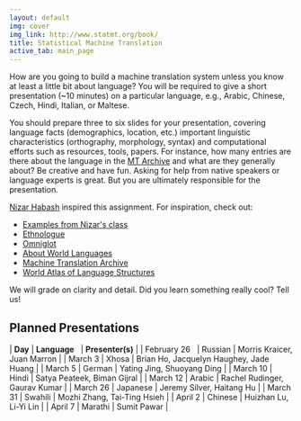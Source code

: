 ```yaml
---
layout: default
img: cover
img_link: http://www.statmt.org/book/
title: Statistical Machine Translation
active_tab: main_page 
---
```


How are you going to build a machine translation system unless you know at
least a little bit about language? You will be required to give 
a short presentation (~10 minutes) on a particular language, 
e.g., Arabic, Chinese, Czech, Hindi, Italian, or Maltese.

You should prepare three to six slides for your presentation, covering
language facts (demographics, location, etc.) important linguistic 
characteristics (orthography, morphology, syntax) and computational efforts 
such as resources, tools, papers. For instance,  how many entries are there
about the language in the [MT Archive](http://www.mt-archive.info/) 
and what are they generally about? Be creative and have fun. 
Asking for help from native speakers or language experts is great.
But you are ultimately responsible for the presentation.

[Nizar Habash](http://www.nizarhabash.com/) inspired this assignment.
For inspiration, check out:

* [Examples from Nizar's class](https://sites.google.com/site/comse6998machinetranslation/language-in-10-minutes)
* [Ethnologue](http://www.ethnologue.com/)
* [Omniglot](http://www.omniglot.com/)
* [About World Languages](http://www.aboutworldlanguages.com/)
* [Machine Translation Archive](http://www.mt-archive.info/)
* [World Atlas of Language Structures](http://wals.info/)

We will grade on clarity and detail. Did you learn 
something really cool? Tell us!

Planned Presentations
---------------------

| **Day**      | **Language**&nbsp;&nbsp; | **Presenter(s)** |
| February 26&nbsp;&nbsp;  | Russian  | Morris Kraicer, Juan Marron |
| March 3      | Xhosa    | Brian Ho, Jacquelyn Haughey, Jade Huang |
| March 5      | German   | Yating Jing, Shuoyang Ding |
| March 10     | Hindi    | Satya Peateek, Biman Gijral |
| March 12     | Arabic   | Rachel Rudinger, Gaurav Kumar |
| March 26     | Japanese | Jeremy Silver, Haitang Hu |
| March 31     | Swahili  |  Mozhi Zhang, Tai-Ting Hsieh |
| April 2      | Chinese  | Huizhan Lu, Li-Yi Lin |
| April 7      | Marathi  | Sumit Pawar |










